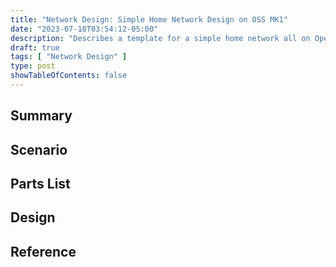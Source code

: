 ```yaml
---
title: "Network Design: Simple Home Network Design on OSS MK1"
date: "2023-07-18T03:54:12-05:00"
description: "Describes a template for a simple home network all on Open Source Software."
draft: true
tags: [ "Network Design" ]
type: post
showTableOfContents: false
---
```


## Summary

## Scenario



## Parts List

## Design

## Reference
